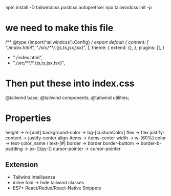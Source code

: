 npm install -D tailwindcss postcss autoprefixer
npx tailwindcss init -p

# we need to make this file 

/** @type {import('tailwindcss').Config} */
export default {
  content: [
    "./index.html",
    "./src/**/*.{js,ts,jsx,tsx}",
  ],
  theme: {
    extend: {},
  },
  plugins: [],
}

* "./index.html",
* "./src/**/*.{js,ts,jsx,tsx}",

# Then put these into index.css
@tailwind base;
@tailwind components;
@tailwind utilities;


# Properties
height -> h-[unit]
background-color -> bg-[custumColor]
flex -> flex
justify-content -> justify-center
align-items -> items-center
width -> w-[60%]
color -> text-color_name / text-[#]
border -> border
border-buttom -> border-b-
padding -> px-[]/py-[]
cursor-pointer -> cursor-pointer

## Extension
* Tailwind intellisense
* inline fold -> hide tailwind classes
* ES7+ React/Redux/React-Native Snippets